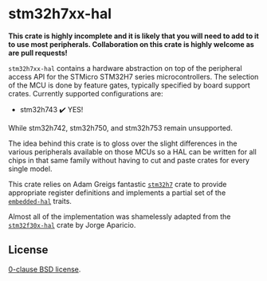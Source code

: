 # stm32h7xx-hal

**This crate is highly incomplete and it is likely that you will need to add to
it to use most peripherals. Collaboration on this crate is highly welcome as
are pull requests!**

`stm32h7xx-hal` contains a hardware abstraction on top of the peripheral access
API for the STMicro STM32H7 series microcontrollers. The selection of the MCU
is done by feature gates, typically specified by board support crates.
Currently supported configurations are:

*   stm32h743 ✔️ YES!

While stm32h742, stm32h750, and stm32h753 remain unsupported.

The idea behind this crate is to gloss over the slight differences in the
various peripherals available on those MCUs so a HAL can be written for all
chips in that same family without having to cut and paste crates for every
single model.

This crate relies on Adam Greigs fantastic [`stm32h7`][] crate to provide
appropriate register definitions and implements a partial set of the
[`embedded-hal`][] traits.

Almost all of the implementation was shamelessly adapted from the
[`stm32f30x-hal`][] crate by Jorge Aparicio.

[`stm32h7`]: https://crates.io/crates/stm32h7
[`stm32f30x-hal`]: https://github.com/japaric/stm32f30x-hal
[`embedded-hal`]: https://github.com/japaric/embedded-hal

## License

[0-clause BSD license](LICENSE-0BSD.txt).
